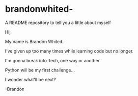 # brandonwhited-
A README repository to tell you a little about myself 


Hi,

My name is Brandon Whited.

I've given up too many times while learning code but no longer.

I'm gonna break into Tech, one way or another.

Python will be my first challenge...

I wonder what'll be next?

-Brandon
